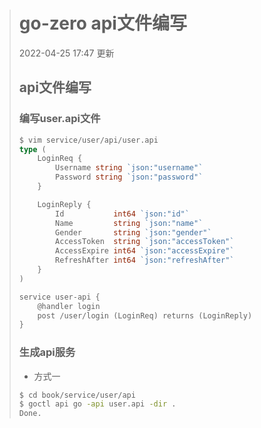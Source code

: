 > # go-zero api文件编写
>
> 2022-04-25 17:47 更新
>
> ## api文件编写
>
> ### 编写user.api文件
>
> ```go
> $ vim service/user/api/user.api
> type (
>     LoginReq {
>         Username string `json:"username"`
>         Password string `json:"password"`
>     }
> 
>     LoginReply {
>         Id           int64 `json:"id"`
>         Name         string `json:"name"`
>         Gender       string `json:"gender"`
>         AccessToken  string `json:"accessToken"`
>         AccessExpire int64 `json:"accessExpire"`
>         RefreshAfter int64 `json:"refreshAfter"`
>     }
> )
> 
> service user-api {
>     @handler login
>     post /user/login (LoginReq) returns (LoginReply)
> }
> ```
>
> ### 生成api服务
>
> - 方式一
>
> ```bash
> $ cd book/service/user/api
> $ goctl api go -api user.api -dir .
> Done.
> ```
